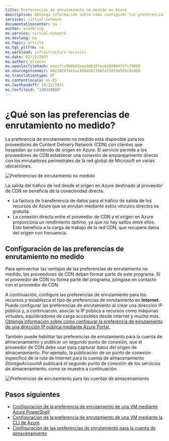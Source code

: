 ```yaml
---
title: Preferencias de enrutamiento no medido en Azure
description: Obtenga información sobre cómo configurar las preferencias de enrutamiento para los datos de salida de los recursos hacia el proveedor de CDN.
services: virtual-network
documentationcenter: na
author: asudbring
ms.service: virtual-network
ms.devlang: na
ms.topic: article
ms.tgt_pltfrm: na
ms.workload: infrastructure-services
ms.date: 02/22/2021
ms.author: allensu
ms.openlocfilehash: e4a1fcc508b83eae0d016fec02808047dfc79009
ms.sourcegitcommit: 692382974e1ac868a2672b67af2d33e593c91d60
ms.translationtype: HT
ms.contentlocale: es-ES
ms.lasthandoff: 10/22/2021
ms.locfileid: "130224880"
---
```

# <a name="what-is-routing-preference-unmetered"></a>¿Qué son las preferencias de enrutamiento no medido?

La preferencia de enrutamiento no medido está disponible para los proveedores de Content Delivery Network (CDN) con clientes que hospedan su contenido de origen en Azure. El servicio permite a los proveedores de CDN establecer una conexión de emparejamiento directo con los enrutadores perimetrales de la red global de Microsoft en varias ubicaciones.

![Preferencias de enrutamiento no medido](./media/routing-preference-unmetered/unmetered.png)

La salida del tráfico de red desde el origen en Azure destinado al proveedor de CDN se beneficia de la conectividad directa.
* La factura de transferencia de datos para el tráfico de salida de los recursos de Azure que se enrutan mediante estos vínculos directos es gratuita.
* La conexión directa entre el proveedor de CDN y el origen en Azure proporciona un rendimiento óptimo, ya que no hay saltos entre ellos. Esto beneficia a la carga de trabajo de la red CDN, que recupera datos del origen con frecuencia.

## <a name="configuring-routing-preference-unmetered"></a>Configuración de las preferencias de enrutamiento no medido

Para aprovechar las ventajas de las preferencias de enrutamiento no medido, los proveedores de CDN deben formar parte de este programa. Si el proveedor de CDN no forma parte del programa, póngase en contacto con el proveedor de CDN.

A continuación, configure las preferencias de enrutamiento para los recursos y establezca el tipo de preferencias de enrutamiento en **Internet**. Puede configurar las preferencias de enrutamiento al crear una dirección IP pública y, a continuación, asociar la IP pública a recursos como máquinas virtuales, equilibradores de carga accesibles desde Internet y mucho más. [Obtenga información sobre cómo configurar la preferencia de enrutamiento de una dirección IP pública mediante Azure Portal.](./routing-preference-portal.md)

También puede habilitar las preferencias de enrutamiento para la cuenta de almacenamiento y publicar un segundo punto de conexión, que el proveedor de CDN debe usar para capturar datos del origen de almacenamiento. Por ejemplo, la publicación de un punto de conexión específico de la ruta de Internet para la cuenta de almacenamiento *StorageAccountA* publicará el segundo punto de conexión de los servicios de almacenamiento, como se muestra a continuación:

![Preferencias de enrutamiento para las cuentas de almacenamiento](./media/routing-preference-unmetered/storage-endpoints.png)


## <a name="next-steps"></a>Pasos siguientes

* [Configuración de la preferencia de enrutamiento de una VM mediante Azure PowerShell](./configure-routing-preference-virtual-machine-powershell.md)
* [Configuración de la preferencia de enrutamiento de una VM mediante la CLI de Azure](./configure-routing-preference-virtual-machine-cli.md)
* [Configuración de las preferencias de enrutamiento para la cuenta de almacenamiento](../../storage/common/network-routing-preference.md)